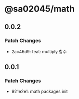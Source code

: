 # @sa02045/math

## 0.0.2

### Patch Changes

- 2ac46d9: feat: multiply 함수

## 0.0.1

### Patch Changes

- 921e2e1: math packages init
